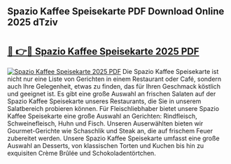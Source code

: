 ## Spazio Kaffee Speisekarte PDF Download Online 2025 dTziv

# <h2><a href="http://gc8mzt3.nevu.top/?p=Spazio+Kaffee+Speisekarte">🔗 👉🔴 Spazio Kaffee Speisekarte 2025 PDF</a></h2>

[![Spazio Kaffee Speisekarte 2025 PDF](https://i.imgur.com/dBaPXMq.png)](http://gc8mzt3.nevu.top/?p=Spazio+Kaffee+Speisekarte)
Die Spazio Kaffee Speisekarte ist nicht nur eine Liste von Gerichten in einem Restaurant oder Café, sondern auch Ihre Gelegenheit, etwas zu finden, das für Ihren Geschmack köstlich und geeignet ist. Es gibt eine große Auswahl an frischen Salaten auf der Spazio Kaffee Speisekarte unseres Restaurants, die Sie in unserem Salatbereich probieren können. Für Fleischliebhaber bietet unsere Spazio Kaffee Speisekarte eine große Auswahl an Gerichten: Rindfleisch, Schweinefleisch, Huhn und Fisch. Unseren Auserwählten bieten wir Gourmet-Gerichte wie Schaschlik und Steak an, die auf frischem Feuer zubereitet werden. Unsere Spazio Kaffee Speisekarte umfasst eine große Auswahl an Desserts, von klassischen Torten und Kuchen bis hin zu exquisiten Crème Brûlée und Schokoladentörtchen.
